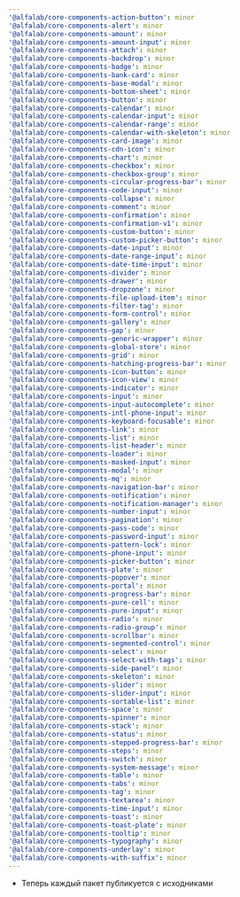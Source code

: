 ```yaml
---
'@alfalab/core-components-action-button': minor
'@alfalab/core-components-alert': minor
'@alfalab/core-components-amount': minor
'@alfalab/core-components-amount-input': minor
'@alfalab/core-components-attach': minor
'@alfalab/core-components-backdrop': minor
'@alfalab/core-components-badge': minor
'@alfalab/core-components-bank-card': minor
'@alfalab/core-components-base-modal': minor
'@alfalab/core-components-bottom-sheet': minor
'@alfalab/core-components-button': minor
'@alfalab/core-components-calendar': minor
'@alfalab/core-components-calendar-input': minor
'@alfalab/core-components-calendar-range': minor
'@alfalab/core-components-calendar-with-skeleton': minor
'@alfalab/core-components-card-image': minor
'@alfalab/core-components-cdn-icon': minor
'@alfalab/core-components-chart': minor
'@alfalab/core-components-checkbox': minor
'@alfalab/core-components-checkbox-group': minor
'@alfalab/core-components-circular-progress-bar': minor
'@alfalab/core-components-code-input': minor
'@alfalab/core-components-collapse': minor
'@alfalab/core-components-comment': minor
'@alfalab/core-components-confirmation': minor
'@alfalab/core-components-confirmation-v1': minor
'@alfalab/core-components-custom-button': minor
'@alfalab/core-components-custom-picker-button': minor
'@alfalab/core-components-date-input': minor
'@alfalab/core-components-date-range-input': minor
'@alfalab/core-components-date-time-input': minor
'@alfalab/core-components-divider': minor
'@alfalab/core-components-drawer': minor
'@alfalab/core-components-dropzone': minor
'@alfalab/core-components-file-upload-item': minor
'@alfalab/core-components-filter-tag': minor
'@alfalab/core-components-form-control': minor
'@alfalab/core-components-gallery': minor
'@alfalab/core-components-gap': minor
'@alfalab/core-components-generic-wrapper': minor
'@alfalab/core-components-global-store': minor
'@alfalab/core-components-grid': minor
'@alfalab/core-components-hatching-progress-bar': minor
'@alfalab/core-components-icon-button': minor
'@alfalab/core-components-icon-view': minor
'@alfalab/core-components-indicator': minor
'@alfalab/core-components-input': minor
'@alfalab/core-components-input-autocomplete': minor
'@alfalab/core-components-intl-phone-input': minor
'@alfalab/core-components-keyboard-focusable': minor
'@alfalab/core-components-link': minor
'@alfalab/core-components-list': minor
'@alfalab/core-components-list-header': minor
'@alfalab/core-components-loader': minor
'@alfalab/core-components-masked-input': minor
'@alfalab/core-components-modal': minor
'@alfalab/core-components-mq': minor
'@alfalab/core-components-navigation-bar': minor
'@alfalab/core-components-notification': minor
'@alfalab/core-components-notification-manager': minor
'@alfalab/core-components-number-input': minor
'@alfalab/core-components-pagination': minor
'@alfalab/core-components-pass-code': minor
'@alfalab/core-components-password-input': minor
'@alfalab/core-components-pattern-lock': minor
'@alfalab/core-components-phone-input': minor
'@alfalab/core-components-picker-button': minor
'@alfalab/core-components-plate': minor
'@alfalab/core-components-popover': minor
'@alfalab/core-components-portal': minor
'@alfalab/core-components-progress-bar': minor
'@alfalab/core-components-pure-cell': minor
'@alfalab/core-components-pure-input': minor
'@alfalab/core-components-radio': minor
'@alfalab/core-components-radio-group': minor
'@alfalab/core-components-scrollbar': minor
'@alfalab/core-components-segmented-control': minor
'@alfalab/core-components-select': minor
'@alfalab/core-components-select-with-tags': minor
'@alfalab/core-components-side-panel': minor
'@alfalab/core-components-skeleton': minor
'@alfalab/core-components-slider': minor
'@alfalab/core-components-slider-input': minor
'@alfalab/core-components-sortable-list': minor
'@alfalab/core-components-space': minor
'@alfalab/core-components-spinner': minor
'@alfalab/core-components-stack': minor
'@alfalab/core-components-status': minor
'@alfalab/core-components-stepped-progress-bar': minor
'@alfalab/core-components-steps': minor
'@alfalab/core-components-switch': minor
'@alfalab/core-components-system-message': minor
'@alfalab/core-components-table': minor
'@alfalab/core-components-tabs': minor
'@alfalab/core-components-tag': minor
'@alfalab/core-components-textarea': minor
'@alfalab/core-components-time-input': minor
'@alfalab/core-components-toast': minor
'@alfalab/core-components-toast-plate': minor
'@alfalab/core-components-tooltip': minor
'@alfalab/core-components-typography': minor
'@alfalab/core-components-underlay': minor
'@alfalab/core-components-with-suffix': minor
---
```


- Теперь каждый пакет публикуется с исходниками
